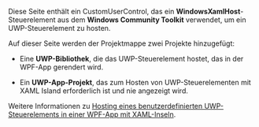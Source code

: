 ﻿Diese Seite enthält ein CustomUserControl, das ein **WindowsXamlHost**-Steuerelement aus dem **Windows Community Toolkit** verwendet, um ein UWP-Steuerelement zu hosten.

Auf dieser Seite werden der Projektmappe zwei Projekte hinzugefügt:

 - Eine **UWP-Bibliothek**, die das UWP-Steuerelement hostet, das in der WPF-App gerendert wird.

 - Ein **UWP-App-Projekt**, das zum Hosten von UWP-Steuerelementen mit XAML Island erforderlich ist und nie angezeigt wird.

Weitere Informationen zu [Hosting eines benutzerdefinierten UWP-Steuerelements in einer WPF-App mit XAML-Inseln](https://docs.microsoft.com/windows/apps/desktop/modernize/host-custom-control-with-xaml-islands).